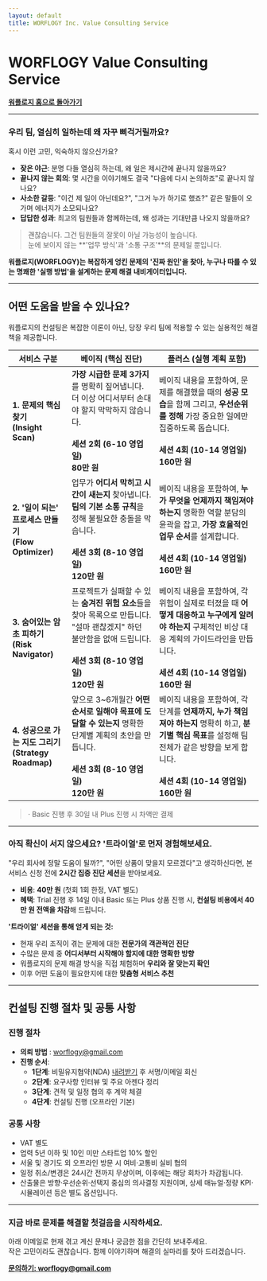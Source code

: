 ```yaml
---
layout: default
title: WORFLOGY Inc. Value Consulting Service
---
```


# WORFLOGY Value Consulting Service

[**워플로지 홈으로 돌아가기**](https://worflogy.com)

---

### 우리 팀, 열심히 일하는데 왜 자꾸 삐걱거릴까요?

혹시 이런 고민, 익숙하지 않으신가요?

- **잦은 야근**: 분명 다들 열심히 하는데, 왜 일은 제시간에 끝나지 않을까요?
- **끝나지 않는 회의**: 몇 시간을 이야기해도 결국 "다음에 다시 논의하죠"로 끝나지 않나요?
- **사소한 갈등**: "이건 제 일이 아닌데요?", "그거 누가 하기로 했죠?" 같은 말들이 오가며 에너지가 소모되나요?
- **답답한 성과**: 최고의 팀원들과 함께하는데, 왜 성과는 기대만큼 나오지 않을까요?

> 괜찮습니다. 그건 팀원들의 잘못이 아닐 가능성이 높습니다.<br>
> 눈에 보이지 않는 **'업무 방식'과 '소통 구조'**의 문제일 뿐입니다.

**워플로지(WORFLOGY)는 복잡하게 엉킨 문제의 '진짜 원인'을 찾아, 누구나 따를 수 있는 명쾌한 '실행 방법'을 설계하는 문제 해결 내비게이터입니다.**

---

## 어떤 도움을 받을 수 있나요?

워플로지의 컨설팅은 복잡한 이론이 아닌, 당장 우리 팀에 적용할 수 있는 실용적인 해결책을 제공합니다.

| 서비스 구분 | 베이직 (핵심 진단) | 플러스 (실행 계획 포함) |
|---|---|---|
| **1. 문제의 핵심 찾기**<br>**(Insight Scan)** | **가장 시급한 문제 3가지**를 명확히 짚어냅니다. 더 이상 어디서부터 손대야 할지 막막하지 않습니다.<br><br>**세션 2회 (6-10 영업일)**<br>**80만 원** | 베이직 내용을 포함하여, 문제를 해결했을 때의 **성공 모습**을 함께 그리고, **우선순위를 정해** 가장 중요한 일에만 집중하도록 돕습니다.<br><br>**세션 4회 (10-14 영업일)**<br>**160만 원** |
| **2. '일이 되는' 프로세스 만들기**<br>**(Flow Optimizer)** | 업무가 **어디서 막히고 시간이 새는지** 찾아냅니다. **팀의 기본 소통 규칙**을 정해 불필요한 충돌을 막습니다.<br><br>**세션 3회 (8-10 영업일)**<br>**120만 원** | 베이직 내용을 포함하여, **누가 무엇을 언제까지 책임져야 하는지** 명확한 역할 분담의 윤곽을 잡고, **가장 효율적인 업무 순서**를 설계합니다.<br><br>**세션 4회 (10-14 영업일)**<br>**160만 원** |
| **3. 숨어있는 암초 피하기**<br>**(Risk Navigator)** | 프로젝트가 실패할 수 있는 **숨겨진 위험 요소**들을 찾아 목록으로 만듭니다. "설마 괜찮겠지" 하던 불안함을 없애 드립니다.<br><br>**세션 3회 (8-10 영업일)**<br>**120만 원** | 베이직 내용을 포함하여, 각 위험이 실제로 터졌을 때 **어떻게 대응하고 누구에게 알려야 하는지** 구체적인 비상 대응 계획의 가이드라인을 만듭니다.<br><br>**세션 4회 (10-14 영업일)**<br>**160만 원** |
| **4. 성공으로 가는 지도 그리기**<br>**(Strategy Roadmap)** | 앞으로 3~6개월간 **어떤 순서로 일해야 목표에 도달할 수 있는지** 명확한 단계별 계획의 초안을 만듭니다.<br><br>**세션 3회 (8-10 영업일)**<br>**120만 원** | 베이직 내용을 포함하여, 각 단계를 **언제까지, 누가 책임져야 하는지** 명확히 하고, **분기별 핵심 목표**를 설정해 팀 전체가 같은 방향을 보게 합니다.<br><br>**세션 4회 (10-14 영업일)**<br>**160만 원** |

> · Basic 진행 후 30일 내 Plus 진행 시 차액만 결제

---

### 아직 확신이 서지 않으세요? '트라이얼'로 먼저 경험해보세요.

"우리 회사에 정말 도움이 될까?", "어떤 상품이 맞을지 모르겠다"고 생각하신다면, 본 서비스 신청 전에 **2시간 집중 진단 세션**을 받아보세요.

- **비용**: **40만 원** (첫회 1회 한정, VAT 별도)
- **혜택**: Trial 진행 후 14일 이내 Basic 또는 Plus 상품 진행 시, **컨설팅 비용에서 40만 원 전액을 차감**해 드립니다.

**'트라이얼' 세션을 통해 얻게 되는 것:**

- 현재 우리 조직이 겪는 문제에 대한 **전문가의 객관적인 진단**
- 수많은 문제 중 **어디서부터 시작해야 할지에 대한 명확한 방향**
- 워플로지의 문제 해결 방식을 직접 체험하며 **우리와 잘 맞는지 확인**
- 이후 어떤 도움이 필요한지에 대한 **맞춤형 서비스 추천**

---

## 컨설팅 진행 절차 및 공통 사항

### 진행 절차

- **의뢰 방법** : [worflogy@gmail.com](mailto:worflogy@gmail.com)
- **진행 순서**:
    - **1단계**: 비밀유지협약(NDA) [내려받기](https://drive.google.com/file/d/1IpbFzdH17zTREo131JuWjV53xkd5bCHs/view?usp=sharing) 후 서명/이메일 회신
    - **2단계**: 요구사항 인터뷰 및 주요 아젠다 정리
    - **3단계**: 견적 및 일정 협의 후 계약 체결
    - **4단계**: 컨설팅 진행 (오프라인 기본)

### 공통 사항

- VAT 별도
- 업력 5년 이하 및 10인 미만 스타트업 10% 할인
- 서울 및 경기도 외 오프라인 방문 시 여비·교통비 실비 협의
- 일정 취소/변경은 24시간 전까지 무상이며, 이후에는 해당 회차가 차감됩니다.
- 산출물은 방향·우선순위·선택지 중심의 의사결정 지원이며, 상세 매뉴얼·정량 KPI·시뮬레이션 등은 별도 옵션입니다.

---

### 지금 바로 문제를 해결할 첫걸음을 시작하세요.

아래 이메일로 현재 겪고 계신 문제나 궁금한 점을 간단히 보내주세요.<br>
작은 고민이라도 괜찮습니다. 함께 이야기하며 해결의 실마리를 찾아 드리겠습니다.

**[문의하기: worflogy@gmail.com](mailto:worflogy@gmail.com)**
